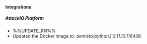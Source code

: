 
#### Integrations

##### AttackIQ Platform

- %%UPDATE_RN%%
- Updated the Docker image to: *demisto/python3:3.11.10.116439*.
